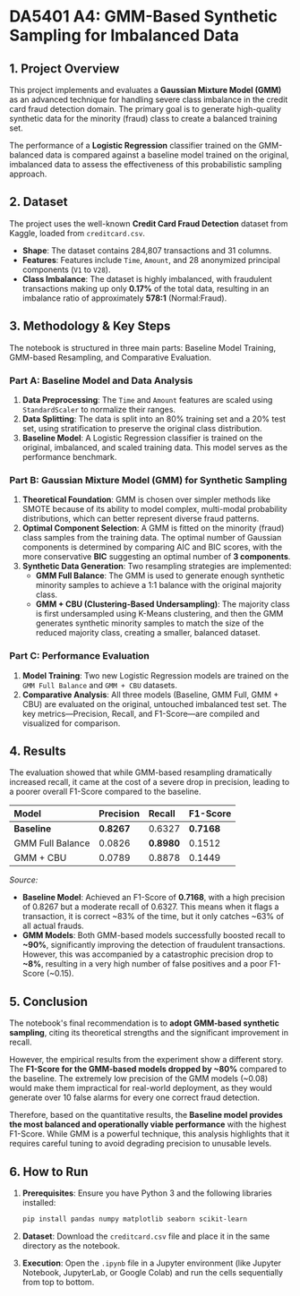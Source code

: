 # DA5401 A4: GMM-Based Synthetic Sampling for Imbalanced Data

## 1. Project Overview

This project implements and evaluates a **Gaussian Mixture Model (GMM)** as an advanced technique for handling severe class imbalance in the credit card fraud detection domain. The primary goal is to generate high-quality synthetic data for the minority (fraud) class to create a balanced training set.

The performance of a **Logistic Regression** classifier trained on the GMM-balanced data is compared against a baseline model trained on the original, imbalanced data to assess the effectiveness of this probabilistic sampling approach.

## 2. Dataset

The project uses the well-known **Credit Card Fraud Detection** dataset from Kaggle, loaded from `creditcard.csv`.

- **Shape**: The dataset contains 284,807 transactions and 31 columns.
- **Features**: Features include `Time`, `Amount`, and 28 anonymized principal components (`V1` to `V28`).
- **Class Imbalance**: The dataset is highly imbalanced, with fraudulent transactions making up only **0.17%** of the total data, resulting in an imbalance ratio of approximately **578:1** (Normal:Fraud).

## 3. Methodology & Key Steps

The notebook is structured in three main parts: Baseline Model Training, GMM-based Resampling, and Comparative Evaluation.

### Part A: Baseline Model and Data Analysis
1.  **Data Preprocessing**: The `Time` and `Amount` features are scaled using `StandardScaler` to normalize their ranges.
2.  **Data Splitting**: The data is split into an 80% training set and a 20% test set, using stratification to preserve the original class distribution.
3.  **Baseline Model**: A Logistic Regression classifier is trained on the original, imbalanced, and scaled training data. This model serves as the performance benchmark.

### Part B: Gaussian Mixture Model (GMM) for Synthetic Sampling
1.  **Theoretical Foundation**: GMM is chosen over simpler methods like SMOTE because of its ability to model complex, multi-modal probability distributions, which can better represent diverse fraud patterns.
2.  **Optimal Component Selection**: A GMM is fitted on the minority (fraud) class samples from the training data. The optimal number of Gaussian components is determined by comparing AIC and BIC scores, with the more conservative **BIC** suggesting an optimal number of **3 components**.
3.  **Synthetic Data Generation**: Two resampling strategies are implemented:
    -   **GMM Full Balance**: The GMM is used to generate enough synthetic minority samples to achieve a 1:1 balance with the original majority class.
    -   **GMM + CBU (Clustering-Based Undersampling)**: The majority class is first undersampled using K-Means clustering, and then the GMM generates synthetic minority samples to match the size of the reduced majority class, creating a smaller, balanced dataset.

### Part C: Performance Evaluation
1.  **Model Training**: Two new Logistic Regression models are trained on the `GMM Full Balance` and `GMM + CBU` datasets.
2.  **Comparative Analysis**: All three models (Baseline, GMM Full, GMM + CBU) are evaluated on the original, untouched imbalanced test set. The key metrics—Precision, Recall, and F1-Score—are compiled and visualized for comparison.

## 4. Results

The evaluation showed that while GMM-based resampling dramatically increased recall, it came at the cost of a severe drop in precision, leading to a poorer overall F1-Score compared to the baseline.

| Model              | Precision | Recall | F1-Score |
| :----------------- | :-------- | :----- | :------- |
| **Baseline** | **0.8267** | 0.6327 | **0.7168** |
| GMM Full Balance   | 0.0826    | **0.8980** | 0.1512   |
| GMM + CBU          | 0.0789    | 0.8878 | 0.1449   |
_Source:_

-   **Baseline Model**: Achieved an F1-Score of **0.7168**, with a high precision of 0.8267 but a moderate recall of 0.6327. This means when it flags a transaction, it is correct ~83% of the time, but it only catches ~63% of all actual frauds.
-   **GMM Models**: Both GMM-based models successfully boosted recall to **~90%**, significantly improving the detection of fraudulent transactions. However, this was accompanied by a catastrophic precision drop to **~8%**, resulting in a very high number of false positives and a poor F1-Score (~0.15).

## 5. Conclusion

The notebook's final recommendation is to **adopt GMM-based synthetic sampling**, citing its theoretical strengths and the significant improvement in recall.

However, the empirical results from the experiment show a different story. The **F1-Score for the GMM-based models dropped by ~80%** compared to the baseline. The extremely low precision of the GMM models (~0.08) would make them impractical for real-world deployment, as they would generate over 10 false alarms for every one correct fraud detection.

Therefore, based on the quantitative results, the **Baseline model provides the most balanced and operationally viable performance** with the highest F1-Score. While GMM is a powerful technique, this analysis highlights that it requires careful tuning to avoid degrading precision to unusable levels.

## 6. How to Run

1.  **Prerequisites**: Ensure you have Python 3 and the following libraries installed:
    ```bash
    pip install pandas numpy matplotlib seaborn scikit-learn
    ```

2.  **Dataset**: Download the `creditcard.csv` file and place it in the same directory as the notebook.

3.  **Execution**: Open the `.ipynb` file in a Jupyter environment (like Jupyter Notebook, JupyterLab, or Google Colab) and run the cells sequentially from top to bottom.
